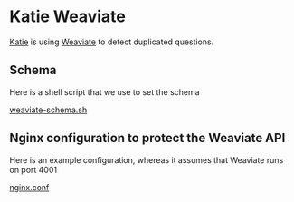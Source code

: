 # Katie Weaviate

[Katie](https://ukatie.com) is using [Weaviate](https://weaviate.io/developers/weaviate/current/) to detect duplicated questions.

## Schema

Here is a shell script that we use to set the schema

[weaviate-schema.sh](./weaviate-schema.sh)

## Nginx configuration to protect the Weaviate API

Here is an example configuration, whereas it assumes that Weaviate runs on port 4001

[nginx.conf](./nginx.conf)
